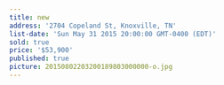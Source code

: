 ```yaml
---
title: new
address: '2704 Copeland St, Knoxville, TN'
list-date: 'Sun May 31 2015 20:00:00 GMT-0400 (EDT)'
sold: true
price: '$53,900'
published: true
picture: 20150802203200189803000000-o.jpg
---
```

